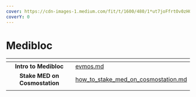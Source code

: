 ```yaml
---
cover: https://cdn-images-1.medium.com/fit/t/1600/480/1*ut7joFfrtOv0zH06K9ve6g.png
coverY: 0
---
```


# Medibloc

<table data-view="cards"><thead><tr><th align="center"></th><th data-hidden data-card-target data-type="content-ref"></th></tr></thead><tbody><tr><td align="center"><strong>Intro to Medibloc</strong></td><td><a href="evmos.md">evmos.md</a></td></tr><tr><td align="center"><strong>Stake MED on Cosmostation</strong></td><td><a href="how_to_stake_med_on_cosmostation.md">how_to_stake_med_on_cosmostation.md</a></td></tr><tr><td align="center"></td><td></td></tr></tbody></table>
